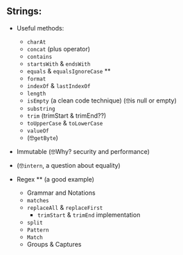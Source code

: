 ## Strings:
* Useful methods:
    * `charAt`
    * `concat` (plus operator)
    * `contains`
    * `startsWith` & `endsWith`
    * `equals` & `equalsIgnoreCase` **
    * `format`
    * `indexOf` & `lastIndexOf`
    * `length`
    * `isEmpty` (a clean code technique) (🤓is null or empty)
    * `substring`
    * `trim` (trimStart & trimEnd??)
    * `toUpperCase` & `toLowerCase`
    * `valueOf`
    * (🤓`getByte`)

* Immutable (🤓Why? security and performance)
* (🤓`intern`, a question about equality)
* Regex ** (a good example)
    * Grammar and Notations
    * `matches`
    * `replaceAll` & `replaceFirst`
        * `trimStart` & `trimEnd` implementation
    * `split`
    * `Pattern`
    * `Match`
    * Groups & Captures